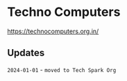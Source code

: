 # Techno Computers
 
https://technocomputers.org.in/


## Updates

`2024-01-01` - `moved to Tech Spark Org`